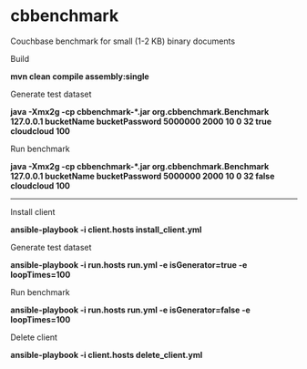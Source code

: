 # cbbenchmark

Couchbase benchmark for small (1-2 KB) binary documents

Build 

 **mvn clean compile assembly:single**

Generate test dataset

  **java -Xmx2g -cp cbbenchmark-*.jar org.cbbenchmark.Benchmark 127.0.0.1 bucketName bucketPassword 5000000 2000 10 0 32 true cloudcloud 100**

Run benchmark

  **java -Xmx2g -cp cbbenchmark-*.jar org.cbbenchmark.Benchmark 127.0.0.1 bucketName bucketPassword 5000000 2000 10 0 32 false cloudcloud 100**
  
---

Install client

  **ansible-playbook -i client.hosts install_client.yml**

Generate test dataset

  **ansible-playbook -i run.hosts run.yml -e isGenerator=true -e loopTimes=100**
  
Run benchmark

  **ansible-playbook -i run.hosts run.yml -e isGenerator=false -e loopTimes=100**
  
Delete client
  
  **ansible-playbook -i client.hosts delete_client.yml**
